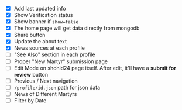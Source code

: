 - [x] Add last updated info
- [x] Show Verification status
- [x] Show banner if `show=false`
- [x] The home page will get data directly from mongodb
- [x] Share button
- [x] Update the about text
- [x] News sources at each profile
- [ ] "See Also" section in each profile
- [ ] Proper "New Martyr" submission page
- [ ] Edit Mode on shohid24 page itself. After edit, it'll have a **submit for review** button
- [ ] Previous / Next navigation
- [ ] `/profile/id.json` path for json data
- [ ] News of Different Martyrs
- [ ] Filter by Date